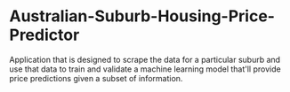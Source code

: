 # Australian-Suburb-Housing-Price-Predictor
Application that is designed to scrape the data for a particular suburb and use that data to train and validate a machine learning model that'll provide price predictions given a subset of information.
